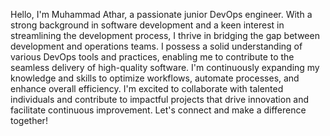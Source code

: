 Hello, I'm Muhammad Athar, a passionate junior DevOps engineer. With a strong background in software development and a keen interest in streamlining the development process, I thrive in bridging the gap between development and operations teams. I possess a solid understanding of various DevOps tools and practices, enabling me to contribute to the seamless delivery of high-quality software. I'm continuously expanding my knowledge and skills to optimize workflows, automate processes, and enhance overall efficiency. I'm excited to collaborate with talented individuals and contribute to impactful projects that drive innovation and facilitate continuous improvement. Let's connect and make a difference together!

<!---
MuhammadAthar85/MuhammadAthar85 is a ✨ special ✨ repository because its `README.md` (this file) appears on your GitHub profile.
You can click the Preview link to take a look at your changes.
--->

